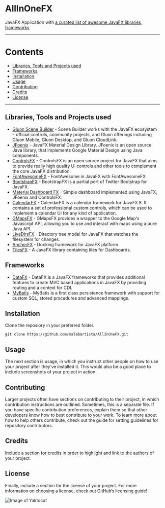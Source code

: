 # AllInOneFX

JavaFX Application with [a curated list of awesome JavaFX libraries, frameworks](https://github.com/guigarage/AwesomeJavaFX)


----

# Contents

- [Libraries, Tools and Projects used](#libraries-tools-and-projects-used)
- [Frameworks](#frameworks)
- [Installation](#installation)
- [Usage](#usage)
- [Contributing](#contributing)
- [Credits](#credits)
- [License](#license)

----

## Libraries, Tools and Projects used
- [Gluon Scene Builder](http://gluonhq.com/labs/scene-builder/) - Scene Builder works with the JavaFX ecosystem – official controls, community projects, and Gluon offerings including Gluon Mobile, Gluon Desktop, and Gluon CloudLink.
- [JFoenix](http://www.jfoenix.com/) - JavaFX Material Design Library. JFoenix is an open source Java library, that implements Google Material Design using Java components.
- [ControlsFX](http://fxexperience.com/controlsfx/) - ControlsFX is an open source project for JavaFX that aims to provide really high quality UI controls and other tools to complement the core JavaFX distribution.
- [FontAwesomeFX](https://bitbucket.org/Jerady/fontawesomefx) - FontAwesome in JavaFX with FontAwesomeFX
- [BootstrapFX](https://github.com/aalmiray/bootstrapfx/) - BootstrapFX is a partial port of Twitter Bootstrap for JavaFX.
- [Material Dashboard FX](https://github.com/mlayah/material-dashboard-fx) - Simple dashboard implemented using JavaFX, JFoenix and ControlsFX.
- [CalendarFX](http://dlsc.com/products/calendarfx/) - CalendarFX is a calendar framework for JavaFX 8. It contains a set of professional custom controls, which can be used to implement a calendar UI for any kind of application.
- [GMapsFX](http://rterp.github.io/GMapsFX/) - GMapsFX provides a wrapper to the Google Map's Javascript API, allowing you to use and interact with maps using a pure Java API.
- [LiveDirsFX](https://github.com/TomasMikula/LiveDirsFX) - Directory tree model for JavaFX that watches the filesystem for changes.
- [AnchorFX](https://github.com/alexbodogit/AnchorFX) - Docking framework for JavaFX platform
- [TilesFX](https://github.com/HanSolo/tilesfx) - A JavaFX library containing tiles for Dashboards.

## Frameworks
- [DataFX](https://github.com/guigarage/DataFX) - DataFX is a JavaFX frameworks that provides additional features to create MVC based applications in JavaFX by providing routing and a context for CDI.
- [MyBatis](http://www.mybatis.org/mybatis-3/) - MyBatis is a first class persistence framework with support for custom SQL, stored procedures and advanced mappings.

## Installation 
Clone the reposiory in your preferred folder.
```git
git clone https://github.com/malabartista/AllInOneFX.git
```

## Usage
The next section is usage, in which you instruct other people on how to use your project after they’ve installed it. This would also be a good place to include screenshots of your project in action.

## Contributing
Larger projects often have sections on contributing to their project, in which contribution instructions are outlined. Sometimes, this is a separate file. If you have specific contribution preferences, explain them so that other developers know how to best contribute to your work. To learn more about how to help others contribute, check out the guide for setting guidelines for repository contributors.

## Credits
Include a section for credits in order to highlight and link to the authors of your project.

## License
Finally, include a section for the license of your project. For more information on choosing a license, check out GitHub’s licensing guide!

![Image of Yaktocat](https://octodex.github.com/images/yaktocat.png)
